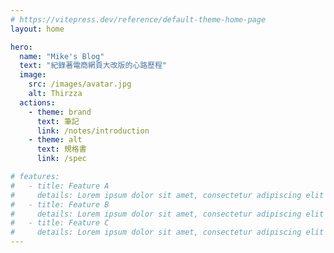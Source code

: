 ```yaml
---
# https://vitepress.dev/reference/default-theme-home-page
layout: home

hero:
  name: "Mike's Blog"
  text: "紀錄著電商網頁大改版的心路歷程"
  image:
    src: /images/avatar.jpg
    alt: Thirzza
  actions:
    - theme: brand
      text: 筆記
      link: /notes/introduction
    - theme: alt
      text: 規格書
      link: /spec

# features:
#   - title: Feature A
#     details: Lorem ipsum dolor sit amet, consectetur adipiscing elit
#   - title: Feature B
#     details: Lorem ipsum dolor sit amet, consectetur adipiscing elit
#   - title: Feature C
#     details: Lorem ipsum dolor sit amet, consectetur adipiscing elit
---
```


